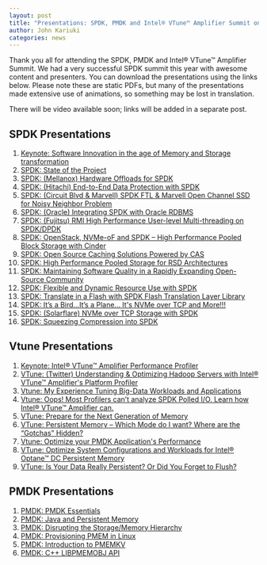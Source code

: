 ```yaml
---
layout: post
title: "Presentations: SPDK, PMDK and Intel® VTune™ Amplifier Summit on April 16-17, 2019"
author: John Kariuki
categories: news
---
```


Thank you all for attending the SPDK, PMDK and Intel® VTune™ Amplifier Summit. We had a very successful SPDK summit this year with awesome content and presenters. You can download the presentations using the links below. Please note these are static PDFs, but many of the presentations made extensive use of animations, so something may be lost in translation.

There will be video available soon; links will be added in a separate post.

## SPDK Presentations
1. [Keynote: Software Innovation in the age of Memory and Storage transformation](https://review.spdk.io/download/events/2019-summit/7+Keynote+Software+innovation+in+the+age+of+memory+and+storage+transformation+-+Jennifer+Huffstetler.pdf)
2. [SPDK: State of the Project](https://review.spdk.io/download/events/2019-summit/35+SPDK+State+of+the+Project+-+Jim+Harris.pdf)
3. [SPDK: (Mellanox) Hardware Offloads for SPDK](https://review.spdk.io/download/events/2019-summit/10+SPDK+-+(Mellanox)+Hardware+offloads+for+SPDK.pdf)
4. [SPDK: (Hitachi) End-to-End Data Protection with SPDK](https://review.spdk.io/download/events/2019-summit/13+SPDK+-+(Hitachi)+End-to-End+Data+Protection+with+SPDK.pdf)
5. [SPDK: (Circuit Blvd & Marvell) SPDK FTL & Marvell Open Channel SSD for Noisy Neighbor Problem](https://review.spdk.io/download/events/2019-summit/25+SPDK+-+(CircuitBlvd-Marvell)+SPDK+FTL+and+Marvell+OCSSD+for+Noisy+Neighbor+Problem.pdf)
6. [SPDK: (Oracle) Integrating SPDK with Oracle RDBMS](https://review.spdk.io/download/events/2019-summit/19+SPDK+-+(Oracle)+Integrating+SPDK+with+Oracle+RDBMS.pdf)
7. [SPDK: (Fujitsu) RMI High Performance User-level Multi-threading on SPDK/DPDK](https://review.spdk.io/download/events/2019-summit/28+SPDK+-+(Fujitsu)+RMI+High+performance+user-level+multi-threading+on+SPDK-DPDK.pdf)
8. [SPDK: OpenStack, NVMe-oF and SPDK – High Performance Pooled Block Storage with Cinder](https://review.spdk.io/download/events/2019-summit/29+SPDK+-+OpenStack%2C+NVMe-over-Fabrics+and+SPDK+%E2%80%93+High+Performance+Pooled+Block+Storage+with+Cinder.pdf)
9. [SPDK: Open Source Caching Solutions Powered by CAS](https://review.spdk.io/download/events/2019-summit/11+SPDK+-+Open+Source+Caching+Solutions+Powered+by+CAS.pdf)
10. [SPDK: High Performance Pooled Storage for RSD Architectures](https://review.spdk.io/download/events/2019-summit/High+Performance+Pooled+Storage+for+RSD+Architectures.pdf)
11. [SPDK: Maintaining Software Quality in a Rapidly Expanding Open-Source Community](https://review.spdk.io/download/events/2019-summit/2+SPDK+-+SPDK+Software+Quality.pdf)
12. [SPDK: Flexible and Dynamic Resource Use with SPDK](https://review.spdk.io/download/events/2019-summit/4+SPDK+-+Flexible+and+Dynamic+Resource+Use+with+SPDK.pdf)
13. [SPDK: Translate in a Flash with SPDK Flash Translation Layer Library](https://review.spdk.io/download/events/2019-summit/14+SPDK+-+Translate+in+a+flash+with+SPDK+Flash+Translation+Layer+library.pdf)
14. [SPDK: It’s a Bird…It’s a Plane... It's NVMe over TCP and More!!!](https://review.spdk.io/download/events/2019-summit/24+SPDK+-+It's+a+Bird+It's+a+Plane+It's+NVMe+over+TCP+and+more.pdf)
15. [SPDK: (Solarflare) NVMe over TCP Storage with SPDK](https://review.spdk.io/download/events/2019-summit/(Solareflare)+NVMe+over+TCP+Storage+with+SPDK.pdf)
16. [SPDK: Squeezing Compression into SPDK](https://review.spdk.io/download/events/2019-summit/32+SPDK+-+Squeezing+Compression+into+SPDK.pdf)

## Vtune Presentations
1. [Keynote: Intel® VTune™ Amplifier Performance Profiler](https://review.spdk.io/download/events/2019-summit/9+Keynote+VTune+-+Sri+Doddapaneni.pdf)
2. [VTune: (Twitter) Understanding & Optimizing Hadoop Servers with Intel® VTune™ Amplifier's Platform Profiler](https://review.spdk.io/download/events/2019-summit/31+VTune+-+(Twitter)+Pachyzoom+for+VTune+Summit.pdf)
3. [Vtune: My Experience Tuning Big-Data Workloads and Applications](https://review.spdk.io/download/events/2019-summit/23+VTune+-+Experience+tuning+big+data+workloads+and+applications+-+Milind+Damle.pdf)
4. [Vtune: Oops! Most Profilers can’t analyze SPDK Polled I/O. Learn how Intel® VTune™ Amplifier can.](https://review.spdk.io/download/events/2019-summit/30+VTune+-+Performance+characterization+of+SPDK+using+Intel%C2%AE++VTune%E2%84%A2+Amplifier+-+Abhinav+Singh.pdf)
5. [VTune: Prepare for the Next Generation of Memory](https://review.spdk.io/download/events/2019-summit/3+VTune+-+Prepare+for+the+next+generation+of+memory+-+Kevin+OLeary.pdf)
6. [VTune: Persistent Memory – Which Mode do I want? Where are the “Gotchas” Hidden?](https://review.spdk.io/download/events/2019-summit/17+20+VTune+-+Persistent+Memory+-+which+mode+do+I+want+Where+are+the+gotchas+hidden+-+Sudha+Udanapalli+Thiagarajan.pdf)
7. [Vtune: Optimize your PMDK Application's Performance](https://review.spdk.io/download/events/2019-summit/26+VTune+-+Optimize+your+PMDK+application%E2%80%99s+performance+-+Dmitry+Ryabtsev%2C+Sergey+Vinogradov.pdf)
8. [VTune: Optimize System Configurations and Workloads for Intel® Optane™ DC Persistent Memory](https://review.spdk.io/download/events/2019-summit/34+VTune+-+Optimize+system+configurations+and+workloads+for+Intel%C2%AE+Optane%E2%84%A2+DC+persistent+memory+by+Singh+and+Yaffe.pdf)
9. [VTune: Is Your Data Really Persistent? Or Did You Forget to Flush?](https://review.spdk.io/download/events/2019-summit/5+VTune+-+Is+your+data+really+persistent+Or+did+you+forget+to+flush+-+Kevin+OLeary.pdf)

## PMDK Presentations
1. [PMDK: PMDK Essentials](https://review.spdk.io/download/events/2019-summit/1+PMDK+-+Andy_and_Pawel_Essentials.pdf)
2. [PMDK: Java and Persistent Memory](https://review.spdk.io/download/events/2019-summit/6+PMDK+-+Java_and_PersistentMemory.pdf)
3. [PMDK: Disrupting the Storage/Memory Hierarchy](https://review.spdk.io/download/events/2019-summit/8+PMDK+Disrupting+the+Storage-Memory+Hierarchy+-+Ken+Gibson.pdf)
4. [PMDK: Provisioning PMEM in Linux](https://review.spdk.io/download/events/2019-summit/12+PMDK+-+Steve+Scargall+-+Intel+-+Provisioning+PMEM+in+Linux.pdf)
5. [PMDK: Introduction to PMEMKV](https://review.spdk.io/download/events/2019-summit/15+PMDK+-+RobDickinson-intro-to-pmemkv.pdf)
6. [PMDK: C++ LIBPMEMOBJ API](https://review.spdk.io/download/events/2019-summit/21+PMDK+-+C%2B%2B+libpmemobj-cpp-API.pdf)
